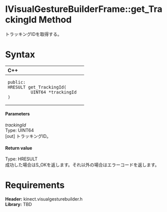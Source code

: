IVisualGestureBuilderFrame::get\_TrackingId Method  
========================================================  

トラッキングIDを取得する。 <span id="syntaxSection"></span>

Syntax  
======  

<table>
<colgroup>
<col width="100%" />
</colgroup>
<thead>
<tr class="header">
<th align="left">C++</th>
</tr>
</thead>
<tbody>
<tr class="odd">
<td align="left"><pre><code>public:  
HRESULT get_TrackingId(  
         UINT64 *trackingId  
)</code></pre></td>
</tr>
</tbody>
</table>

<span id="ID4EG"></span>
#### Parameters  

*trackingId*    
Type: UINT64  
[out] トラッキングID。  

<span id="ID4EP"></span>
#### Return value  

Type: HRESULT  
成功した場合はS\_OKを返します。それ以外の場合はエラーコードを返します。  

<span id="requirements"></span>

Requirements  
============  

**Header:** kinect.visualgesturebuilder.h  
**Library:** TBD  



<!--Please do not edit the data in the comment block below.-->
<!--
TOCTitle : get_TrackingId Method
RLTitle : IVisualGestureBuilderFrame::get_TrackingId Method
KeywordK : get_TrackingId method
KeywordK : IVisualGestureBuilderFrame::get_TrackingId method
KeywordF : IVisualGestureBuilderFrame::get_TrackingId
KeywordF : get_TrackingId
KeywordF : Microsoft.Kinect.visualgesturebuilder.IVisualGestureBuilderFrame.get_TrackingId(UINT64@)
KeywordA : M:Microsoft.Kinect.visualgesturebuilder.IVisualGestureBuilderFrame.get_TrackingId(UINT64@)
AssetID : M:Microsoft.Kinect.visualgesturebuilder.IVisualGestureBuilderFrame.get_TrackingId(UINT64@)
Locale : en-us
CommunityContent : 1
APIType : Managed
APILocation : 
APIName : Microsoft.Kinect.visualgesturebuilder.IVisualGestureBuilderFrame::get_TrackingId
TargetOS : Windows
TopicType : kbSyntax
DevLang : C++
DocSet : K4Wv2
ProjType : K4Wv2Proj
Technology : Kinect for Windows
Product : Kinect for Windows SDK v2
productversion : 20
-->
